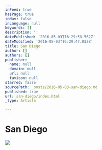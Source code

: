 ```yaml
---
inFeed: true
hasPage: true
inNav: false
inLanguage: null
keywords: []
description: ''
datePublished: '2016-05-03T16:29:58.562Z'
dateModified: '2016-05-03T16:29:47.832Z'
title: San Diego
author: []
authors: []
publisher:
  name: null
  domain: null
  url: null
  favicon: null
starred: false
sourcePath: _posts/2016-05-03-san-diego.md
published: true
url: san-diego/index.html
_type: Article

---
```

# San Diego
![](https://the-grid-user-content.s3-us-west-2.amazonaws.com/de33b56c-f09b-42ba-827c-d6140f9469d3.jpg)